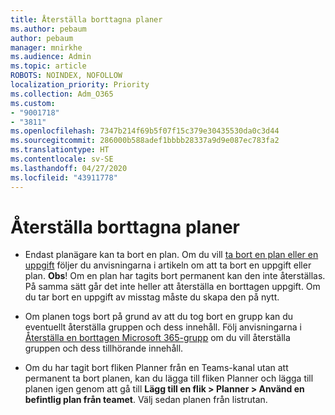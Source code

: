 ```yaml
---
title: Återställa borttagna planer
ms.author: pebaum
author: pebaum
manager: mnirkhe
ms.audience: Admin
ms.topic: article
ROBOTS: NOINDEX, NOFOLLOW
localization_priority: Priority
ms.collection: Adm_O365
ms.custom:
- "9001718"
- "3811"
ms.openlocfilehash: 7347b214f69b5f07f15c379e30435530da0c3d44
ms.sourcegitcommit: 286000b588adef1bbbb28337a9d9e087ec783fa2
ms.translationtype: HT
ms.contentlocale: sv-SE
ms.lasthandoff: 04/27/2020
ms.locfileid: "43911778"
---
```

# <a name="recover-deleted-plans"></a>Återställa borttagna planer

- Endast planägare kan ta bort en plan. Om du vill [ta bort en plan eller en uppgift](https://support.microsoft.com/sv-SE/office/delete-a-task-or-plan-39e10e78-13f0-446d-94cd-9e562648497a.) följer du anvisningarna i artikeln om att ta bort en uppgift eller plan.  **Obs**! Om en plan har tagits bort permanent kan den inte återställas. På samma sätt går det inte heller att återställa en borttagen uppgift. Om du tar bort en uppgift av misstag måste du skapa den på nytt.

- Om planen togs bort på grund av att du tog bort en grupp kan du eventuellt återställa gruppen och dess innehåll. Följ anvisningarna i [Återställa en borttagen Microsoft 365-grupp](https://docs.microsoft.com/microsoft-365/admin/create-groups/restore-deleted-group?view=o365-worldwide) om du vill återställa gruppen och dess tillhörande innehåll.

- Om du har tagit bort fliken Planner från en Teams-kanal utan att permanent ta bort planen, kan du lägga till fliken Planner och lägga till planen igen genom att gå till **Lägg till en flik > Planner > Använd en befintlig plan från teamet**. Välj sedan planen från listrutan.
